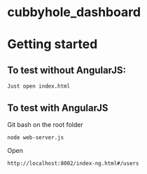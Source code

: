 cubbyhole_dashboard
===================

# Getting started

## To test without AngularJS:

	Just open index.html


## To test with AngularJS

Git bash on the root folder

	node web-server.js

Open

	http://localhost:8002/index-ng.html#/users